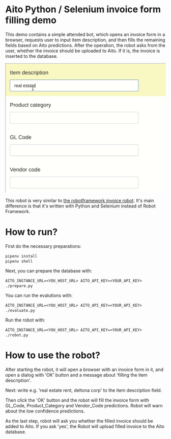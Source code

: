 # Aito Python / Selenium invoice form filling demo

This demo contains a simple attended bot, which opens an invoice form in a browser, requests user to
input item description, and then fills the remaining fields based on Aito predictions. After the
operation, the robot asks from the user, whether the invoice should be uploaded to Aito. If it is,
the invoice is inserted to the database.

![The intelligent invoice form filling robot in action](resources/invoice-form.gif?raw=true "Robot framework bot fill missing fields, once you input the 'Item Description' field")

This robot is very similar to [the robotframework invoice robot](../robotframework-invoice-form).
It's main difference is that it's written with Python and Selenium instead of Robot Framework.

# How to run?

First do the necessary preparations:

```
pipenv install
pipenv shell
```

Next, you can prepare the database with:

```
AITO_INSTANCE_URL=<YOU_HOST_URL> AITO_API_KEY=<YOUR_API_KEY> ./prepare.py
```

You can run the evalutions with:

```
AITO_INSTANCE_URL=<YOU_HOST_URL> AITO_API_KEY=<YOUR_API_KEY> ./evaluate.py
```

Run the robot with:

```
AITO_INSTANCE_URL=<YOU_HOST_URL> AITO_API_KEY=<YOUR_API_KEY> ./robot.py
```

# How to use the robot?

After starting the robot, it will open a browser with an invoice form in it, and open a dialog
with 'OK' button and a message about 'filling the item description'.

Next: write e.g. 'real estate rent, deltona corp' to the item description field.

Then click the 'OK' button and the robot will fill the invoice form with GL_Code, Product_Category and Vendor_Code predictions. Robot will warn about the low confidence predictions.

As the last step, robot will ask you whether the filled invoice should be added to Aito.
If you ask 'yes', the Robot will upload filled invoice to the Aito database.